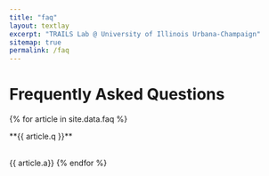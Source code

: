 ```yaml
---
title: "faq"
layout: textlay
excerpt: "TRAILS Lab @ University of Illinois Urbana-Champaign"
sitemap: true
permalink: /faq
---
```


# Frequently Asked Questions

{% for article in site.data.faq %}
<div class="faq-item"><p class="faq-question">**{{ article.q }}**</p> <br> {{ article.a}}
{% endfor %}
